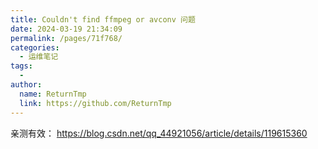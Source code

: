 ```yaml
---
title: Couldn't find ffmpeg or avconv 问题
date: 2024-03-19 21:34:09
permalink: /pages/71f768/
categories:
  - 运维笔记
tags:
  - 
author: 
  name: ReturnTmp
  link: https://github.com/ReturnTmp
---
```


亲测有效： https://blog.csdn.net/qq_44921056/article/details/119615360 




